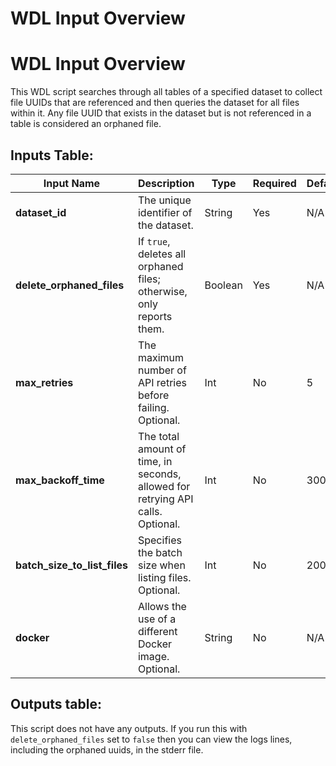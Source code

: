 # WDL Input Overview

# WDL Input Overview

This WDL script searches through all tables of a specified dataset to collect file UUIDs that are referenced and then queries the dataset for all files within it. Any file UUID that exists in the dataset but is not referenced in a table is considered an orphaned file.

## Inputs Table:
| Input Name                  | Description                                                                                     | Type     | Required | Default |
|-----------------------------|-------------------------------------------------------------------------------------------------|----------|----------|---------|
| **dataset_id**               | The unique identifier of the dataset.                                                           | String   | Yes      | N/A     |
| **delete_orphaned_files**    | If `true`, deletes all orphaned files; otherwise, only reports them.                            | Boolean  | Yes      | N/A     |
| **max_retries**              | The maximum number of API retries before failing. Optional.                                     | Int      | No       | 5       |
| **max_backoff_time**         | The total amount of time, in seconds, allowed for retrying API calls. Optional.                 | Int      | No       | 300     |
| **batch_size_to_list_files** | Specifies the batch size when listing files. Optional.                                          | Int      | No       | 20000   |
| **docker**                   | Allows the use of a different Docker image. Optional.                                           | String   | No       | N/A     |

## Outputs table:
This script does not have any outputs. If you run this with `delete_orphaned_files` set to `false` then you can view the logs lines, including the orphaned uuids, in the stderr file.